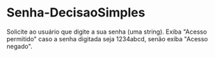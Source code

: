 # Senha-DecisaoSimples
Solicite ao usuário que digite a sua senha (uma string). Exiba "Acesso permitido" caso a senha digitada seja 1234abcd, senão exiba "Acesso negado".
